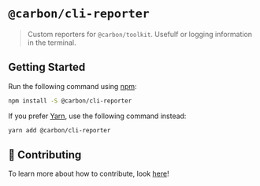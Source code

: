 # `@carbon/cli-reporter`

> Custom reporters for `@carbon/toolkit`. Usefulf or logging information in the
> terminal.

## Getting Started

Run the following command using [npm](https://www.npmjs.com/):

```bash
npm install -S @carbon/cli-reporter
```

If you prefer [Yarn](https://yarnpkg.com/en/), use the following command instead:

```bash
yarn add @carbon/cli-reporter
```

## 🤲 Contributing

To learn more about how to contribute, look [here](/.github/CONTRIBUTING.md)!
